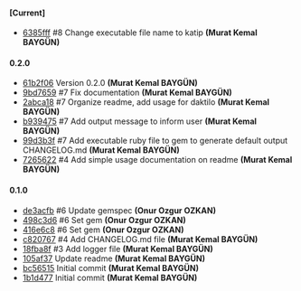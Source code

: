 
#### [Current]
 * [6385fff](6385fff) #8 Change executable file name to katip __(Murat Kemal BAYGÜN)__

#### 0.2.0
 * [61b2f06](61b2f06) Version 0.2.0 __(Murat Kemal BAYGÜN)__
 * [9bd7659](9bd7659) #7 Fix documentation __(Murat Kemal BAYGÜN)__
 * [2abca18](2abca18) #7 Organize readme, add usage for daktilo __(Murat Kemal BAYGÜN)__
 * [b939475](b939475) #7 Add output message to inform user __(Murat Kemal BAYGÜN)__
 * [99d3b3f](99d3b3f) #7 Add executable ruby file to gem to generate default output CHANGELOG.md __(Murat Kemal BAYGÜN)__
 * [7265622](7265622)  #4 Add simple usage documentation on readme __(Murat Kemal BAYGÜN)__

#### 0.1.0
 * [de3acfb](de3acfb) #6 Update gemspec __(Onur Ozgur OZKAN)__
 * [498c3d6](498c3d6) #6 Set gem __(Onur Ozgur OZKAN)__
 * [416e6c8](416e6c8) #6 Set gem __(Onur Ozgur OZKAN)__
 * [c820767](c820767)  #4 Add CHANGELOG.md file __(Murat Kemal BAYGÜN)__
 * [18fba8f](18fba8f)  #3 Add logger file __(Murat Kemal BAYGÜN)__
 * [105af37](105af37) Update readme __(Murat Kemal BAYGÜN)__
 * [bc56515](bc56515) Initial commit __(Murat Kemal BAYGÜN)__
 * [1b1d477](1b1d477) Initial commit __(Murat Kemal BAYGÜN)__

